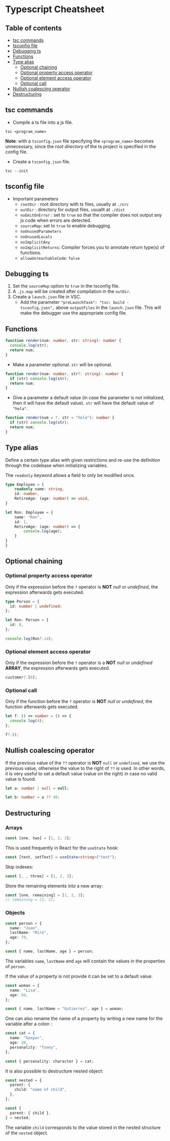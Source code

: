 # Typescript Cheatsheet

## Table of contents

<!-- vim-markdown-toc GFM -->

- [tsc commands](#tsc-commands)
- [tsconfig file](#tsconfig-file)
- [Debugging ts](#debugging-ts)
- [Functions](#functions)
- [Type alias](#type-alias)
  - [Optional chaining](#optional-chaining)
  - [Optional property access operator](#optional-property-access-operator)
  - [Optional element access operator](#optional-element-access-operator)
  - [Optional call](#optional-call)
- [Nullish coalescing operator](#nullish-coalescing-operator)
- [Destructuring](#destructuring)

<!-- vim-markdown-toc -->

## tsc commands

- Compile a ts file into a js file.

```
tsc <program_name>
```

**Note**: with a `tsconfig.json` file specifying the `<program_name>` becomes unnecessary, since the _root directory_ of the ts project is specified in the config file.

- Create a `tsconfig.json` file.

```
tsc --init
```

## tsconfig file

- Important parameters
  - `rootDir` : root directory with ts files, usually at `./src`
  - `outDir` : directory for output files, usuallt at `./dist`
  - `noEmitOnError` : set to `true` so that the compiler does not output any js code when errors are detected.
  - `sourceMap`: set to `true` to enable debugging.
  - `noUnusedParameters`
  - `noUnusedLocals`
  - `noImplicitAny`
  - `noImplicitReturns`: Compiler forces you to annotate return type(s) of functions.
  - `allowUnreachableCode`: `false`

## Debugging ts

1. Set the `sourceMap` option to `true` in the tsconfig file.
2. A `.js.map` will be created after compilation in the `outDir`.
3. Create a `launch.json` file in VSC.
   - Add the parameter `"preLaunchTask": "tsc: build - tsconfig.json",` above `outputFiles` in the `launch.json` file. This will make the debugger use the appropriate config file.

## Functions

```ts
function render(num: number, str: string): number {
  console.log(str);
  return num;
}
```

- Make a parameter optional. `str` will be optional.

```ts
function render(num: number, str?: string): number {
  if (str) console.log(str);
  return num;
}
```

- Give a parameter a default value (in case the parameter is not initialized, then it will have the default value). `str` will have the default value of `"hola"`.

```ts
function render(num = 7, str = "hola"): number {
  if (str) console.log(str);
  return num;
}
```

## Type alias

Define a certain type alias with given restrictions and re-use the definition through the codebase when initializing variables.

The `readonly` keyword allows a field to only be modified once.

```ts
type Employee = {
    readonly name: string,
    id: number,
    RetireAge: (age: number) => void,
}

let Ron: Employee = {
    name: "Ron",
    id: 1,
    RetireAge: (age: number) => {
        console.log(age);
    }
}
}
```

## Optional chaining

### Optional property access operator

Only if the expression before the `?` operator is **NOT** _null_ or _undefined_, the expression afterwards gets executed.

```ts
type Person = {
  id: number | undefined;
};

let Ron: Person = {
  id: 8,
};

console.log(Ron?.id);
```

### Optional element access operator

Only if the expression before the `?` operator is a **NOT** _null_ or _undefined_ **ARRAY**, the expression afterwards gets executed.

```ts
customer?.[0];
```

### Optional call

Only if the function before the `?` operator is **NOT** _null_ or _undefined_, the function afterwards gets executed.

```ts
let f: () => number = () => {
  console.log(4);
};

f?.();
```

## Nullish coalescing operator

If the previous value of the `??` operator is **NOT** `null` or `undefined`, we use the previous value, otherwise the value to the right of `??` is used.
In other words, it is very useful to set a default value (value on the right) in case no valid value is found.

```ts
let a: number | null = null;

let b: number = a ?? 40;
```

## Destructuring

### Arrays

```ts
const [one, two] = [1, 2, 3];
```

This is used frequently in React for the `useState` hook:

```ts
const [text, setText] = useState<string>("text");
```

Skip indexes:

```ts
const [, , three] = [1, 2, 3];
```

Store the remaining elements into a new array:

```ts
const [one, remaining] = [1, 2, 3];
// remaining = [2, 3];
```

### Objects

```ts
const person = {
  name: "Joan",
  lastName: "Miró",
  age: 79,
};

const { name, lastName, age } = person;
```

The variables `name`, `lastName` and `age` will contain the values in the properties of `person`.

If the value of a property is not provide it can be set to a default value:

```ts
const woman = {
  name: "Lisa",
  age: 94,
};

const { name, lastName = "Gutierrez", age } = woman;
```

One can also rename the name of a property by writing a new name for the variable after a colon `:`

```ts
const cat = {
  name: "Gaspar",
  age: 20,
  personality: "funny",
};

const { personality: character } = cat;
```

It is also possible to destructure nested object:

```ts
const nested = {
  parent: {
    child: "name of child",
  },
};

const {
  parent: { child },
} = nested;
```

The variable `child` corresponds to the value stored in the nested structure of the `nested` object.
